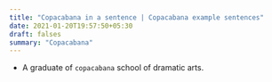 ```yaml
---
title: "Copacabana in a sentence | Copacabana example sentences"
date: 2021-01-20T19:57:50+05:30
draft: falses
summary: "Copacabana"
---
```

- A graduate of `copacabana` school of dramatic arts.
                 
